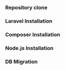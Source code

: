 ### Repository clone
### Laravel Installation
### Composer Installation
### Node.js Installation
### DB Migration